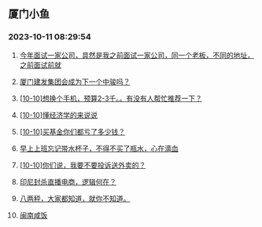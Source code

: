 ## 厦门小鱼 
### 2023-10-11 08:29:54

1. [今年面试一家公司，具然是我之前面试一家公司，同一个老板，不同的地址，之前面试前就](http://bbs.xmfish.com/read-htm-tid-18086080.html)

2. [厦门建发集团会成为下一个中骏吗？](http://bbs.xmfish.com/read-htm-tid-18086193.html)

3. [[10-10]想换个手机，预算2-3千。。有没有人帮忙推荐一下？](http://bbs.xmfish.com/read-htm-tid-18086254.html)

4. [[10-10]懂经济学的来说说](http://bbs.xmfish.com/read-htm-tid-18086203.html)

5. [[10-10]买基金你们都亏了多少钱？](http://bbs.xmfish.com/read-htm-tid-18086319.html)

6. [早上上班忘记带水杯子，不得不买了瓶水，心在滴血](http://bbs.xmfish.com/read-htm-tid-18086061.html)

7. [[10-10]你们说，我要不要投诉送外卖的？](http://bbs.xmfish.com/read-htm-tid-18086194.html)

8. [印尼封杀直播电商，逻辑何在？](http://bbs.xmfish.com/read-htm-tid-18086170.html)

9. [八两秤，大家都知道，就你不知道。](http://bbs.xmfish.com/read-htm-tid-18086222.html)

10. [闽南咸饭](http://bbs.xmfish.com/read-htm-tid-18086237.html)

